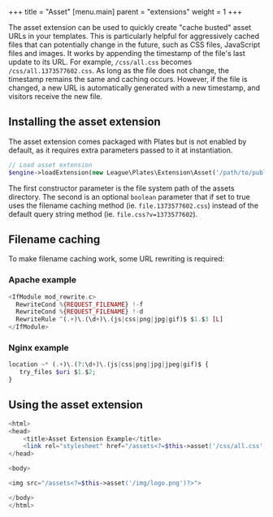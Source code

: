 +++
title = "Asset"
[menu.main]
parent = "extensions"
weight = 1
+++

The asset extension can be used to quickly create "cache busted" asset URLs in your templates. This is particularly helpful for aggressively cached files that can potentially change in the future, such as CSS files, JavaScript files and images. It works by appending the timestamp of the file's last update to its URL. For example, `/css/all.css` becomes `/css/all.1373577602.css`. As long as the file does not change, the timestamp remains the same and caching occurs. However, if the file is changed, a new URL is automatically generated with a new timestamp, and visitors receive the new file.

## Installing the asset extension

The asset extension comes packaged with Plates but is not enabled by default, as it requires extra parameters passed to it at instantiation.

~~~ php
// Load asset extension
$engine->loadExtension(new League\Plates\Extension\Asset('/path/to/public/assets/', true));
~~~

The first constructor parameter is the file system path of the assets directory. The second is an optional `boolean` parameter that if set to true uses the filename caching method (ie. `file.1373577602.css`) instead of the default query string method (ie. `file.css?v=1373577602`).

## Filename caching

To make filename caching work, some URL rewriting is required:

### Apache example
~~~ php
<IfModule mod_rewrite.c>
  RewriteCond %{REQUEST_FILENAME} !-f
  RewriteCond %{REQUEST_FILENAME} !-d
  RewriteRule ^(.+)\.(\d+)\.(js|css|png|jpg|gif)$ $1.$3 [L]
</IfModule>
~~~

### Nginx example

~~~ php
location ~* (.+)\.(?:\d+)\.(js|css|png|jpg|jpeg|gif)$ {
   try_files $uri $1.$2;
}
~~~

## Using the asset extension

~~~ php
<html>
<head>
    <title>Asset Extension Example</title>
    <link rel="stylesheet" href="/assets<?=$this->asset('/css/all.css')?>" />
</head>

<body>

<img src="/assets<?=$this->asset('/img/logo.png')?>">

</body>
</html>
~~~
